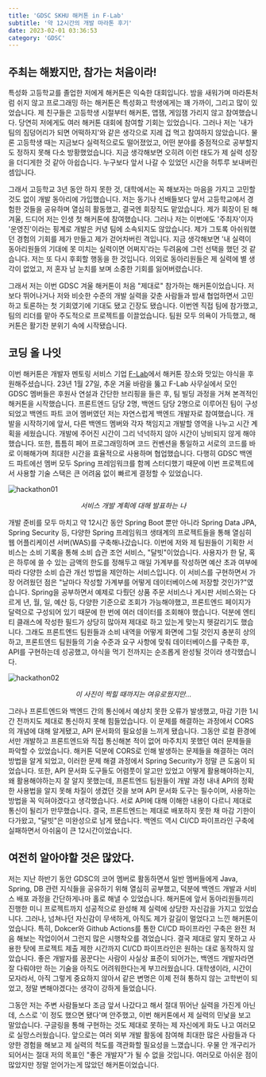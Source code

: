 ```yaml
---
title: 'GDSC SKHU 해커톤 in F-Lab'
subtitle: '약 12시간의 개발 마라톤 후기'
date: 2023-02-01 03:36:53
category: 'GDSC'
---
```


## 주최는 해봤지만, 참가는 처음이라!

특성화 고등학교를 졸업한 저에게 해커톤은 익숙한 대회입니다. 밤을 새워가며 마라톤처럼 쉬지 않고 프로그래밍 하는 해커톤은 특성화고 학생에게는 꽤 가까이, 그리고 많이 있었습니다. 제 친구들은 고등학생 시절부터 해커톤, 앱잼, 게임잼 가리지 않고 참여했습니다. 당연히 저에게도 여러 해커톤 대회에 참여할 기회는 있었습니다. 그러나 저는 '내가 팀의 짐덩어리가 되면 어떡하지'와 같은 생각으로 지레 겁 먹고 참여하지 않았습니다. 물론 고등학생 때는 지금보다 실력적으로도 떨어졌었고, 어떤 분야를 중점적으로 공부할지도 정하지 못해 다소 방황했었습니다. 지금 생각해보면 오히려 이런 태도가 제 실력 성장을 더디게한 것 같아 아쉽습니다. 누구보다 앞서 나갈 수 있었던 시간을 허투루 보내버린 셈입니다.

그래서 고등학교 3년 동안 하지 못한 것, 대학에서는 꼭 해보자는 마음을 가지고 고민할 것도 없이 개발 동아리에 가입했습니다. 저는 동기나 선배들보다 앞서 고등학교에서 경험한 것들을 공유하며 열심히 활동했고, 결국엔 회장직도 맡았습니다. 제가 회장이 된 해 겨울, 드디어 저는 인생 첫 해커톤에 참여했습니다. 그러나 저는 이번에도 '주최자'이자 '운영진'이라는 핑계로 개발은 커녕 팀에 소속되지도 않았습니다. 제가 그토록 아쉬워했던 경험의 기회를 제가 만들고 제가 걷어차버린 격입니다. 지금 생각해보면 '내 실력이 동아리원들의 기대에 못 미치는 실력이면 어쩌지'라는 두려움에 그런 선택을 했던 것 같습니다. 저는 또 다시 후회할 행동을 한 것입니다. 의외로 동아리원들은 제 실력에 별 생각이 없었고, 저 혼자 남 눈치를 보며 소중한 기회를 잃어버렸습니다.

그래서 저는 이번 GDSC 겨울 해커톤이 처음 "제대로" 참가하는 해커톤이었습니다. 저보다 뛰어나거나 저와 비슷한 수준의 개발 실력을 갖춘 사람들과 밤새 협업하면서 고민하고 토론하는 첫 기회였기에 기대도 됐고 긴장도 됐습니다. 이번엔 직접 팀에 참가했고, 팀의 리더를 맡아 주도적으로 프로젝트를 이끌었습니다. 팀원 모두 의욕이 가득했고, 해커톤은 활기찬 분위기 속에 시작됐습니다.

## 코딩 올 나잇

이번 해커톤은 개발자 멘토링 서비스 기업 [F-Lab](https://f-lab.kr/?utm_source=gdn&utm_medium=sa&utm_campaign=mentee&utm_content=mentoring&utm_term=&gad=1&gclid=CjwKCAjwjMiiBhA4EiwAZe6jQzLzQwsWxl_JmBl6eD_elDyRf7yHzubwZqbkEw3C8ioFkobBFwHXsBoCIEsQAvD_BwE)에서 해커톤 장소와 맛있는 야식을 후원해주셨습니다. 23년 1월 27일, 추운 겨울 바람을 뚫고 F-Lab 사무실에서 모인 GDSC 멤버들은 후원사 연설과 간단한 브리핑을 들은 후, 팀 빌딩 과정을 거쳐 본격적인 해커톤을 시작했습니다. 프론트엔드 담당 2명, 백엔드 담당 2명으로 이루어진 팀이 구성되었고 백엔드 파트 코어 멤버였던 저는 자연스럽게 백엔드 개발자로 참여했습니다. 개발을 시작하기에 앞서, 다른 백엔드 멤버와 각자 책임지고 개발할 영역을 나누고 시간 계획을 세웠습니다. 개발에 주어진 시간이 그리 넉넉하지 않아 시간이 낭비되지 않게 해야 했습니다. 또한, 틈틈히 페어 프로그래밍하며 코드 컨벤션을 통일하고 서로의 코드를 바로 이해해가며 최대한 시간을 효율적으로 사용하며 협업했습니다. 다행히 GDSC 백엔드 파트에선 멤버 모두 Spring 프레임워크를 함께 스터디했기 때문에 이번 프로젝트에서 사용할 기술 스택은 큰 어려움 없이 빠르게 결정할 수 있었습니다.

![hackathon01](https://github.com/hangillee/kotlin-practice/assets/14046092/72afd62f-6e3b-4b25-b82a-ad5c67771c78)

<div align="center"><I>서비스 개발 계획에 대해 발표하는 나</I></div>

개발 준비를 모두 마치고 약 12시간 동안 Spring Boot 뿐만 아니라 Spring Data JPA, Spring Security 등, 다양한 Spring 프레임워크 생태계의 프로젝트들을 통해 열심히 웹 어플리케이션 서버(WAS)를 구축해나갔습니다. 이번에 저와 제 팀원들이 기획한 서비스는 소비 기록을 통해 소비 습관 조언 서비스, "달빗"이었습니다. 사용자가 한 달, 혹은 하루에 쓸 수 있는 금액의 한도를 정해두고 매일 가계부를 작성하면 예산 초과 여부에 따라 다양한 소비 습관 개선 방법을 제안하는 서비스입니다. 이 서비스를 구현하면서 가장 어려웠던 점은 "날마다 작성할 가계부를 어떻게 데이터베이스에 저장할 것인가?"였습니다. Spring을 공부하면서 예제로 다뤘던 상품 주문 서비스나 게시판 서비스와는 다르게 년, 월, 일, 예산 등, 다양한 기준으로 조회가 가능해야했고, 프론트엔드 페이지가 달력으로 구성되어 있기 때문에 한 번에 여러 데이터를 조회해야 했습니다. 덕분에 엔티티 클래스에 작성한 필드가 상당히 많아져 제대로 하고 있는게 맞는지 헷갈리기도 했습니다. 그래도 프론트엔드 팀원들과 소비 내역을 어떻게 화면에 그릴 것인지 충분히 상의하고, 프론트엔드 팀원들의 기술 수준과 요구 사항에 맞춰 데이터베이스를 구축한 후, API를 구현하는데 성공했고, 야식을 먹기 전까지는 순조롭게 완성될 것이라 생각했습니다.

![hackathon02](https://github.com/hangillee/kotlin-practice/assets/14046092/5f95bb29-3d0a-46eb-a9ba-b651aecb3af0)

<div align="center"><I>이 사진이 찍힐 때까지는 여유로웠지만...</I></div>

그러나 프론트엔드와 백엔드 간의 통신에서 예상치 못한 오류가 발생했고, 마감 기한 1시간 전까지도 제대로 통신하지 못해 힘들었습니다. 이 문제를 해결하는 과정에서 CORS의 개념에 대해 알게됐고, API 문서화의 필요성을 느끼게 됐습니다. 그동안 로컬 환경에서만 개발하고 프론트엔드와 직접 통신해본 적이 없어 마주치지 못했던 여러 문제들을 파악할 수 있었습니다. 해커톤 덕분에 CORS로 인해 발생하는 문제들을 해결하는 여러 방법을 알게 되었고, 이러한 문제 해결 과정에서 Spring Security가 정말 큰 도움이 되었습니다. 또한, API 문서화 도구들도 어렴풋이 알고만 있었고 어떻게 활용해야하는지, 왜 활용해야하는지 잘 알지 못했는데, 프론트엔드 팀원들이 개발 과정 내내 API의 정확한 사용법을 알지 못해 차질이 생겼던 것을 보며 API 문서화 도구는 필수이며, 사용하는 방법을 꼭 익혀야겠다고 생각했습니다. 서로 API에 대해 이해한 내용이 다르니 제대로 통신이 될리가 만무했습니다. 결국, 프론트엔드는 제대로 배포하지 못한 채 마감 기한이 다가왔고, "달빗"은 미완성으로 남게 됐습니다. 백엔드 역시 CI/CD 파이프라인 구축에 실패하면서 아쉬움이 큰 12시간이었습니다.

## 여전히 알아야할 것은 많았다.

저는 지난 하반기 동안 GDSC의 코어 멤버로 활동하면서 일반 멤버들에게 Java, Spring, DB 관련 지식들을 공유하기 위해 열심히 공부했고, 덕분에 백엔드 개발과 서비스 배포 과정을 간단하게나마 홀로 해낼 수 있었습니다. 해커톤에 앞서 동아리원들끼리 진행한 미니 프로젝트까지 성공적으로 완성해 제 실력에 상당한 자신감을 가지고 있었습니다. 그러나, 넘쳐나던 자신감이 무색하게, 아직도 제가 갈길이 멀었다고 느낀 해커톤이었습니다. 특히, Dokcer와 Github Actions를 통한 CI/CD 파이프라인 구축은 완전 처음 해보는 작업이어서 그런지 많은 시행착오를 겪었습니다. 결국 제대로 알지 못하고 사용한 탓에 프로젝트 제출 제한 시간까지 CI/CD 파이프라인은 원하는 대로 동작하지 않았습니다. 좋은 개발자를 꿈꾼다는 사람이 사실상 표준이 되어가는, 백엔드 개발자라면 잘 다뤄야만 하는 기술을 아직도 어려워한다는게 부끄러웠습니다. 대학생이라, 시간이 모자라서, 아직 그렇게 중요하지 않아서 같은 변명은 이제 전혀 통하지 않는 고학번이 되었고, 정말 변해야겠다는 생각이 강하게 들었습니다.

그동안 저는 주변 사람들보다 조금 앞서 나갔다고 해서 절대 뛰어난 실력을 가진게 아닌데, 스스로 '이 정도 했으면 됐다'며 안주했고, 이번 해커톤에서 제 실력의 민낯을 보고 말았습니다. 구글링을 통해 구현하는 것도 제대로 못하는 제 자신에게 화도 나고 여러모로 실망스러웠습니다. 앞으로는 여러 외부 개발 활동에 참여해 최대한 많은 사람들과 다양한 경험을 해보고 제 실력의 척도를 객관화할 필요성을 느꼈습니다. 우물 안 개구리가 되어서는 절대 저의 목표인 "좋은 개발자"가 될 수 없을 것입니다. 여러모로 아쉬운 점이 많았지만 정말 얻어가는게 많았던 해커톤이었습니다.
